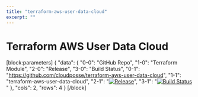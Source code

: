 ```yaml
---
title: "terraform-aws-user-data-cloud"
excerpt: ""
---
```

# Terraform AWS User Data Cloud

[block:parameters]
{
  "data": {
    "0-0": "GitHub Repo",
    "1-0": "Terraform Module",
    "2-0": "Release",
    "3-0": "Build Status",
    "0-1": "https://github.com/cloudposse/terraform-aws-user-data-cloud",
    "1-1": "terraform-aws-user-data-cloud",
    "2-1": "[![Release](https://img.shields.io/github/release/cloudposse/terraform-aws-user-data-cloud.svg)](https://github.com/cloudposse/terraform-aws-user-data-cloud/releases)",
    "3-1": "[![Build Status](https://travis-ci.org/cloudposse/terraform-aws-user-data-cloud.svg?branch=master)](https://travis-ci.org/cloudposse/terraform-aws-user-data-cloud)"
  },
  "cols": 2,
  "rows": 4
}
[/block]